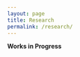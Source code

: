 ```yaml
---
layout: page
title: Research
permalink: /research/
---
```

<b>Works in Progress</b>

<!-- <i>Who CARES? Airline Quality and the Aftermath of the CARES Act</i> -->

<!--
<p>This page provides selections from my work as a graduate student and an undergraduate student. Each of the graduate projects were researched and turned in in the spring of 2019, while the undergraduate work was turned in at different times. Though more honors courses were taken, much of the contracts are provided. The two contracts that are omitted are my earliest works, which consist of a research paper on the five stages of decomposition in Entomology in the spring of 2014 and a research paper on big data from the fall of 2014. These two papers have been omitted due to their disappearance from my computer's memory, along with the lack of relevance of the entomology paper. Feel free to view my work and get a feel for my research and writing style.  </p>


---
<b>Graduate Studies (Fall 2017 to Spring 2019)</b>


Projects


[Time Series Analysis 2 Project](/gradresearch/Time Series Analysis 2 Project.pdf "Time Series Analysis 2 Project")

[Data Visualization Project](/gradresearch/Data Visualization Project Updated.pdf "Data Visualization Project")

[Cost-Benefit Analysis Project](/gradresearch/CBA Final Paper.pdf "Cost-Benefit Analysis Project")



Presentations


[Time Series Analysis 2 Project Presentation](/gradresearch/Time Series Analysis 2 Project Presentation.pdf "Time Series Analysis 2 Project Presentation")

[Data Visualization Project Presentation](/gradresearch/Data Visualization Project Presentation.pdf "Data Visualization Project Presentation")

[Cost-Benefit Analysis Final Presentation](/gradresearch/CBA Presentation1.pdf "Cost-Benefit Analysis Final Presentation")


---
<b>Undergraduate Studies (Fall 2013 to Spring 2017)</b>


Projects


[Honors Thesis Spring 2017](/undergradresearch/Honors Thesis.pdf "Honors Thesis Spring 2017")

[Forecasting Honors Contract Spring 2017](/undergradresearch/Honors Research Paper.pdf "Forecasting Honors Contract Spring 2017")

[Macroeconomics 2 Honors Contract Spring 2016](/undergradresearch/Economic Collapse 2030.pdf "Macroeconomics 2 Honors Contract Spring 2016")

[Intermediate Business Statistics Honors Contract Fall 2015](/undergradresearch/Statistics Honors Contract Essay.pdf "Intermediate Business Statistics Honors Contract Fall 2015")

[Intermediate Microeconomics Honors Contract Fall 2015](/undergradresearch/An Economic Analysis of the Car Industry During the Great Recession.pdf "Intermediate Microeconomics Honors Contract Fall 2015")
-->

